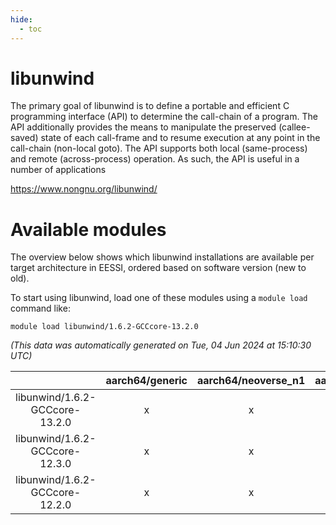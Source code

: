 ```yaml
---
hide:
  - toc
---
```


libunwind
=========


The primary goal of libunwind is to define a portable and efficient C programming interface (API) to determine the call-chain of a program. The API additionally provides the means to manipulate the preserved (callee-saved) state of each call-frame and to resume execution at any point in the call-chain (non-local goto). The API supports both local (same-process) and remote (across-process) operation. As such, the API is useful in a number of applications

https://www.nongnu.org/libunwind/
# Available modules


The overview below shows which libunwind installations are available per target architecture in EESSI, ordered based on software version (new to old).

To start using libunwind, load one of these modules using a `module load` command like:

```shell
module load libunwind/1.6.2-GCCcore-13.2.0
```

*(This data was automatically generated on Tue, 04 Jun 2024 at 15:10:30 UTC)*  

| |aarch64/generic|aarch64/neoverse_n1|aarch64/neoverse_v1|x86_64/generic|x86_64/amd/zen2|x86_64/amd/zen3|x86_64/intel/haswell|x86_64/intel/skylake_avx512|
| :---: | :---: | :---: | :---: | :---: | :---: | :---: | :---: | :---: |
|libunwind/1.6.2-GCCcore-13.2.0|x|x|x|x|x|x|x|x|
|libunwind/1.6.2-GCCcore-12.3.0|x|x|x|x|x|x|x|x|
|libunwind/1.6.2-GCCcore-12.2.0|x|x|x|x|x|x|x|x|
